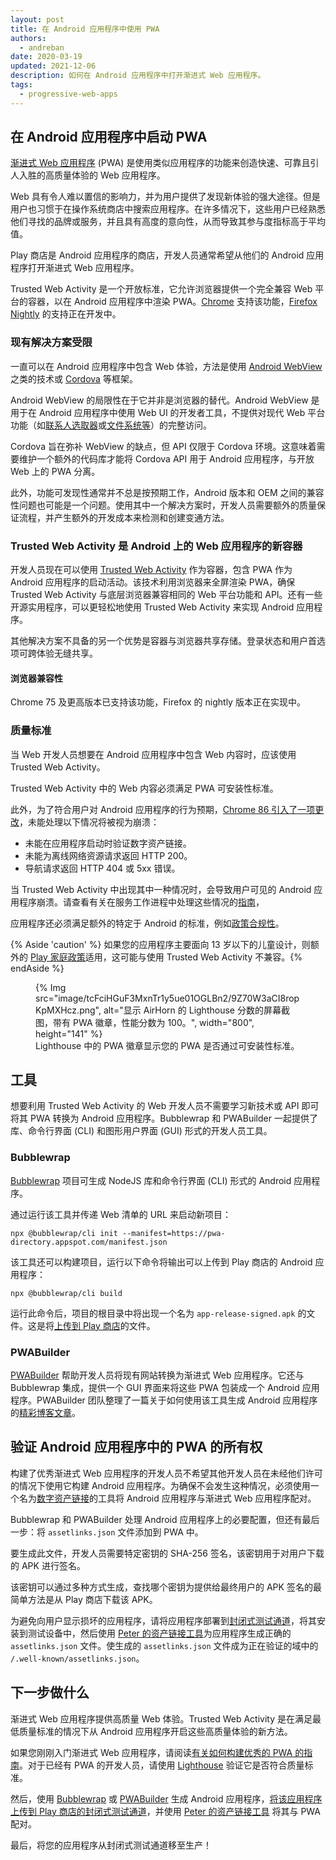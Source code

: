 ```yaml
---
layout: post
title: 在 Android 应用程序中使用 PWA
authors:
  - andreban
date: 2020-03-19
updated: 2021-12-06
description: 如何在 Android 应用程序中打开渐进式 Web 应用程序。
tags:
  - progressive-web-apps
---
```


## 在 Android 应用程序中启动 PWA

[渐进式 Web 应用程序](/progressive-web-apps/) (PWA) 是使用类似应用程序的功能来创造快速、可靠且引人入胜的高质量体验的 Web 应用程序。

Web 具有令人难以置信的影响力，并为用户提供了发现新体验的强大途径。但是用户也习惯于在操作系统商店中搜索应用程序。在许多情况下，这些用户已经熟悉他们寻找的品牌或服务，并且具有高度的意向性，从而导致其参与度指标高于平均值。

Play 商店是 Android 应用程序的商店，开发人员通常希望从他们的 Android 应用程序打开渐进式 Web 应用程序。

Trusted Web Activity 是一个开放标准，它允许浏览器提供一个完全兼容 Web 平台的容器，以在 Android 应用程序中渲染 PWA。[Chrome](https://play.google.com/store/apps/details?id=com.android.chrome) 支持该功能，[Firefox Nightly](https://play.google.com/store/apps/details?id=org.mozilla.fenix) 的支持正在开发中。

### 现有解决方案受限

一直可以在 Android 应用程序中包含 Web 体验，方法是使用 [Android WebView](https://developer.android.com/reference/android/webkit/WebView) 之类的技术或 [Cordova](https://cordova.apache.org/) 等框架。

Android WebView 的局限性在于它并非是浏览器的替代。Android WebView 是用于在 Android 应用程序中使用 Web UI 的开发者工具，不提供对现代 Web 平台功能（如[联系人选取器](/contact-picker/)或[文件系统](/file-system-access/)[等](/fugu-status/)）的完整访问。

Cordova 旨在弥补 WebView 的缺点，但 API 仅限于 Cordova 环境。这意味着需要维护一个额外的代码库才能将 Cordova API 用于 Android 应用程序，与开放 Web 上的 PWA 分离。

此外，功能可发现性通常并不总是按预期工作，Android 版本和 OEM 之间的兼容性问题也可能是一个问题。使用其中一个解决方案时，开发人员需要额外的质量保证流程，并产生额外的开发成本来检测和创建变通方法。

### Trusted Web Activity 是 Android 上的 Web 应用程序的新容器

开发人员现在可以使用 [Trusted Web Activity](https://developers.google.com/web/updates/2019/02/using-twa) 作为容器，包含 PWA 作为 Android 应用程序的启动活动。该技术利用浏览器来全屏渲染 PWA，确保 Trusted Web Activity 与底层浏览器兼容相同的 Web 平台功能和 API。还有一些开源实用程序，可以更轻松地使用 Trusted Web Activity 来实现 Android 应用程序。

其他解决方案不具备的另一个优势是容器与浏览器共享存储。登录状态和用户首选项可跨体验无缝共享。

#### 浏览器兼容性

Chrome 75 及更高版本已支持该功能，Firefox 的 nightly 版本正在实现中。

### 质量标准

当 Web 开发人员想要在 Android 应用程序中包含 Web 内容时，应该使用 Trusted Web Activity。

Trusted Web Activity 中的 Web 内容必须满足 PWA 可安装性标准。

此外，为了符合用户对 Android 应用程序的行为预期，[Chrome 86 引入了一项更改](https://blog.chromium.org/2020/06/changes-to-quality-criteria-for-pwas.html)，未能处理以下情况将被视为崩溃：

- 未能在应用程序启动时验证数字资产链接。
- 未能为离线网络资源请求返回 HTTP 200。
- 导航请求返回 HTTP 404 或 5xx 错误。

当 Trusted Web Activity 中出现其中一种情况时，会导致用户可见的 Android 应用程序崩溃。请查看有关在服务工作进程中处理这些情况的[指南](https://developer.chrome.com/docs/android/trusted-web-activity/whats-new/#updates-to-the-quality-criteria)，

应用程序还必须满足额外的特定于 Android 的标准，例如[政策合规性](https://play.google.com/about/developer-content-policy/)。

{% Aside 'caution' %} 如果您的应用程序主要面向 13 岁以下的儿童设计，则额外的 [Play 家庭政策](https://play.google.com/about/families/)适用，这可能与使用 Trusted Web Activity 不兼容。{% endAside %}

<figure>{% Img src="image/tcFciHGuF3MxnTr1y5ue01OGLBn2/9Z70W3aCI8ropKpMXHcz.png", alt="显示 AirHorn 的 Lighthouse 分数的屏幕截图，带有 PWA 徽章，性能分数为 100。",  width="800", height="141" %} <figcaption> Lighthouse 中的 PWA 徽章显示您的 PWA 是否通过可安装性标准。</figcaption></figure>

## 工具

想要利用 Trusted Web Activity 的 Web 开发人员不需要学习新技术或 API 即可将其 PWA 转换为 Android 应用程序。Bubblewrap 和 PWABuilder 一起提供了库、命令行界面 (CLI) 和图形用户界面 (GUI) 形式的开发人员工具。

### Bubblewrap

[Bubblewrap](https://github.com/GoogleChromeLabs/bubblewrap) 项目可生成 NodeJS 库和命令行界面 (CLI) 形式的 Android 应用程序。

通过运行该工具并传递 Web 清单的 URL 来启动新项目：

```shell
npx @bubblewrap/cli init --manifest=https://pwa-directory.appspot.com/manifest.json
```

该工具还可以构建项目，运行以下命令将输出可以上传到 Play 商店的 Android 应用程序：

```shell
npx @bubblewrap/cli build
```

运行此命令后，项目的根目录中将出现一个名为 `app-release-signed.apk` 的文件。这是将[上传到 Play 商店](https://support.google.com/googleplay/android-developer/answer/3131213?hl=en-GB)的文件。

### PWABuilder

[PWABuilder](https://pwabuilder.com/) 帮助开发人员将现有网站转换为渐进式 Web 应用程序。它还与 Bubblewrap 集成，提供一个 GUI 界面来将这些 PWA 包装成一个 Android 应用程序。PWABuilder 团队整理了一篇关于如何使用该工具生成 Android 应用程序的[精彩博客文章](https://www.davrous.com/2020/02/07/publishing-your-pwa-in-the-play-store-in-a-couple-of-minutes-using-pwa-builder/)。

## 验证 Android 应用程序中的 PWA 的所有权

构建了优秀渐进式 Web 应用程序的开发人员不希望其他开发人员在未经他们许可的情况下使用它构建 Android 应用程序。为确保不会发生这种情况，必须使用一个名为[数字资产链接](https://developers.google.com/digital-asset-links/v1/getting-started)的工具将 Android 应用程序与渐进式 Web 应用程序配对。

Bubblewrap 和 PWABuilder 处理 Android 应用程序上的必要配置，但还有最后一步：将 `assetlinks.json` 文件添加到 PWA 中。

要生成此文件，开发人员需要特定密钥的 SHA-256 签名，该密钥用于对用户下载的 APK 进行签名。

该密钥可以通过多种方式生成，查找哪个密钥为提供给最终用户的 APK 签名的最简单方法是从 Play 商店下载该 APK。

为避免向用户显示损坏的应用程序，请将应用程序部署到[封闭式测试通道](https://support.google.com/googleplay/android-developer/answer/3131213?hl=en-GB)，将其安装到测试设备中，然后使用 [Peter 的资产链接工具](https://play.google.com/store/apps/details?id=dev.conn.assetlinkstool)为应用程序生成正确的 `assetlinks.json` 文件。使生成的 `assetlinks.json` 文件成为正在验证的域中的 `/.well-known/assetlinks.json`。

## 下一步做什么

渐进式 Web 应用程序提供高质量 Web 体验。Trusted Web Activity 是在满足最低质量标准的情况下从 Android 应用程序开启这些高质量体验的新方法。

如果您刚刚入门渐进式 Web 应用程序，请阅读[有关如何构建优秀的 PWA 的指南](/progressive-web-apps/)。对于已经有 PWA 的开发人员，请使用 [Lighthouse](https://developers.google.com/web/tools/lighthouse) 验证它是否符合质量标准。

然后，使用 [Bubblewrap](https://github.com/GoogleChromeLabs/bubblewrap) 或 [PWABuilder](https://pwabuilder.com/) 生成 Android 应用程序，[将该应用程序上传到 Play 商店的封闭式测试通道](https://support.google.com/googleplay/android-developer/answer/3131213?hl=en-GB)，并使用 [Peter 的资产链接工具](https://play.google.com/store/apps/details?id=dev.conn.assetlinkstool) 将其与 PWA 配对。

最后，将您的应用程序从封闭式测试通道移至生产！
